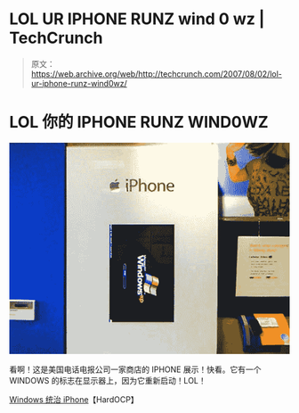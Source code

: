 # LOL UR IPHONE RUNZ wind 0 wz | TechCrunch

> 原文：<https://web.archive.org/web/http://techcrunch.com/2007/08/02/lol-ur-iphone-runz-wind0wz/>

# LOL 你的 IPHONE RUNZ WIND0WZ

![](img/48ffb270005336daa119a1299ff52615.png)

看啊！这是美国电话电报公司一家商店的 IPHONE 展示！快看。它有一个 WINDOWS 的标志在显示器上，因为它重新启动！LOL！

[Windows 统治 iPhone](https://web.archive.org/web/20130628210738/http://enthusiast.hardocp.com/news.html?news=MjcyNTcsLCxoZW50aHVzaWFzdCwsLDE=)【HardOCP】